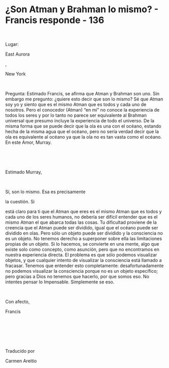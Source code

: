 # ¿Son Atman y Brahman lo mismo? - Francis responde - 136 




&nbsp;







Lugar: 









East Aurora




, 




New York














&nbsp;















Pregunta: Estimado Francis, se afirma que Atman y Brahman son uno. Sin embargo me pregunto: &iquest;quiere esto decir que son lo mismo? S&eacute; que Atman soy yo y siento que es el mismo Atman que es todos y cada uno de nosotros. Pero el conocedor (Atman) &ldquo;en m&iacute;&rdquo; no conoce la experiencia de todos los seres y por lo tanto no parece ser equivalente al Brahman universal que presumo incluye la experiencia de todo el universo. De la misma forma que se puede decir que la ola es una con el oc&eacute;ano, estando hecha de la misma agua que el oc&eacute;ano, pero no ser&iacute;a verdad decir que la ola es equivalente al oc&eacute;ano ya que la ola no es tan vasta como el oc&eacute;ano. En este Amor, Murray.









&nbsp;







&nbsp;






Estimado Murray,






&nbsp;






S&iacute;, son lo mismo. Esa es precisamente 





la cuesti&oacute;n. Si





 est&aacute; claro para ti que el Atman que eres es el mismo Atman que es todos y cada uno de los seres humanos, no deber&iacute;a ser dif&iacute;cil entender que es el mismo Atman el que abarca todas las cosas. Tu dificultad proviene de la creencia que el Atman puede ser dividido, igual que el oc&eacute;ano puede ser dividido en olas. Pero s&oacute;lo un objeto puede ser dividido y la consciencia no es un objeto. No tenemos derecho a superponer sobre ella las limitaciones propias de un objeto. Si lo hacemos, se convierte en una mente, algo que existe solo como concepto, como asunci&oacute;n, pero que no encontramos en nuestra experiencia directa. El problema es que s&oacute;lo podemos visualizar objetos, y que cualquier intento de visualizar la consciencia est&aacute; llamado a fracasar. Tenemos que entender esto completamente: desafortunadamente no podemos visualizar la consciencia porque no es un objeto espec&iacute;fico; pero gracias a Dios no tenemos que hacerlo, por que somos eso. No intentes pensar lo Impensable. Simplemente se eso.






&nbsp;






Con afecto, 





Francis






&nbsp;







&nbsp;







&nbsp;






Traducido por 






Carmen Areitio









